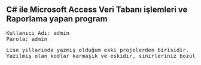 ## C# ile Microsoft Access Veri Tabanı işlemleri ve Raporlama yapan program
<pre>
Kullanıcı Adı: admin
Parola: admin
</pre>

<pre>
Lise yıllarında yazmış olduğum eski projelerden birisidir.
Yazılmış olan kodlar karmaşık ve eskidir, sinirleriniz bozulabilir.
</pre>
